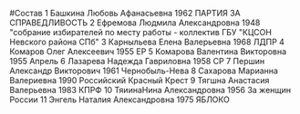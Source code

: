 #Состав
1 Башкина Любовь Афанасьевна 1962 ПАРТИЯ ЗА СПРАВЕДЛИВОСТЬ
2 Ефремова Людмила Александровна 1948 \"собрание избирателей по месту работы - коллектив ГБУ \"КЦСОН Невского района СПб\"
3 Карныльева Елена Валерьевна 1968 ЛДПР
4 Комаров Олег Алексеевич 1955 ЕР
5 Комарова Валентина Викторовна 1955 Апрель
6 Лазарева Надежда Гавриловна 1958 СР
7 Першин Александр Викторович 1961 Чернобыль-Нева
8 Сахарова Марианна Валериевна 1990 Российский Красный Крест
9 Тягшна Анастасия Валерьевна 1983 КПРФ
10 ТяиинаНина Александровна 1956 За женщин России
11 Энгель Наталия Александровна 1975 ЯБЛОКО
